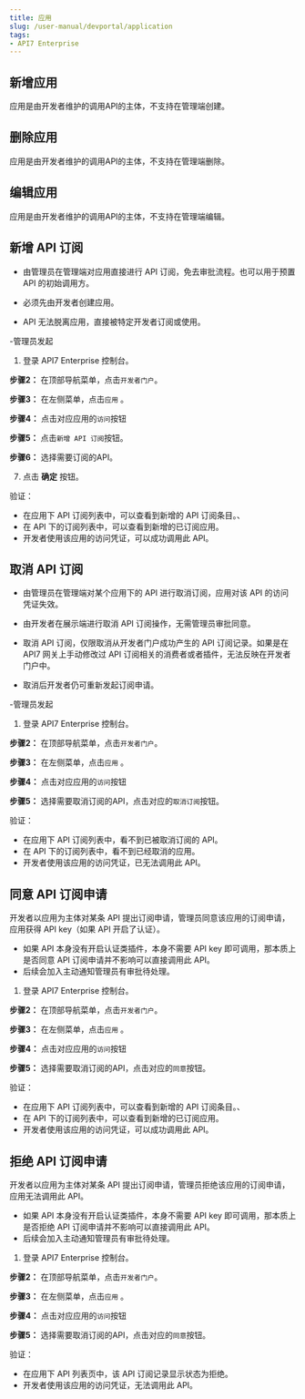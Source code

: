 ```yaml
---
title: 应用
slug: /user-manual/devportal/application
tags:
- API7 Enterprise
---
```


## 新增应用

应用是由开发者维护的调用API的主体，不支持在管理端创建。

## 删除应用

应用是由开发者维护的调用API的主体，不支持在管理端删除。

## 编辑应用

应用是由开发者维护的调用API的主体，不支持在管理端编辑。

## 新增 API 订阅


- 由管理员在管理端对应用直接进行 API 订阅，免去审批流程。也可以用于预置 API 的初始调用方。



- 必须先由开发者创建应用。
- API 无法脱离应用，直接被特定开发者订阅或使用。

-管理员发起

1.  登录 API7 Enterprise 控制台。

**步骤2：** 在顶部导航菜单，点击`开发者门户`。

**步骤3：** 在左侧菜单，点击`应用` 。

**步骤4：** 点击对应应用的`访问`按钮

**步骤5：** 点击`新增 API 订阅`按钮。

**步骤6：** 选择需要订阅的API。

7. 点击 **确定** 按钮。

验证：
- 在应用下 API 订阅列表中，可以查看到新增的 API 订阅条目。、
- 在 API 下的订阅列表中，可以查看到新增的已订阅应用。
- 开发者使用该应用的访问凭证，可以成功调用此 API。

## 取消 API 订阅


- 由管理员在管理端对某个应用下的 API 进行取消订阅，应用对该 API 的访问凭证失效。
- 由开发者在展示端进行取消 API 订阅操作，无需管理员审批同意。



- 取消 API 订阅，仅限取消从开发者门户成功产生的 API 订阅记录。如果是在 API7 网关上手动修改过 API 订阅相关的消费者或者插件，无法反映在开发者门户中。
- 取消后开发者仍可重新发起订阅申请。

-管理员发起

1.  登录 API7 Enterprise 控制台。

**步骤2：** 在顶部导航菜单，点击`开发者门户`。

**步骤3：** 在左侧菜单，点击`应用` 。

**步骤4：** 点击对应应用的`访问`按钮

**步骤5：** 选择需要取消订阅的API，点击对应的`取消订阅`按钮。

验证：
- 在应用下 API 订阅列表中，看不到已被取消订阅的 API。
- 在 API 下的订阅列表中，看不到已经取消的应用。
- 开发者使用该应用的访问凭证，已无法调用此 API。

## 同意 API 订阅申请


开发者以应用为主体对某条 API 提出订阅申请，管理员同意该应用的订阅申请，应用获得 API key（如果 API 开启了认证）。



- 如果 API 本身没有开启认证类插件，本身不需要 API key 即可调用，那本质上是否同意 API 订阅申请并不影响可以直接调用此 API。
- 后续会加入主动通知管理员有审批待处理。



1.  登录 API7 Enterprise 控制台。

**步骤2：** 在顶部导航菜单，点击`开发者门户`。

**步骤3：** 在左侧菜单，点击`应用` 。

**步骤4：** 点击对应应用的`访问`按钮

**步骤5：** 选择需要取消订阅的API，点击对应的`同意`按钮。

验证：
- 在应用下 API 订阅列表中，可以查看到新增的 API 订阅条目。、
- 在 API 下的订阅列表中，可以查看到新增的已订阅应用。
- 开发者使用该应用的访问凭证，可以成功调用此 API。

## 拒绝 API 订阅申请


开发者以应用为主体对某条 API 提出订阅申请，管理员拒绝该应用的订阅申请，应用无法调用此 API。



- 如果 API 本身没有开启认证类插件，本身不需要 API key 即可调用，那本质上是否拒绝 API 订阅申请并不影响可以直接调用此 API。
- 后续会加入主动通知管理员有审批待处理。



1.  登录 API7 Enterprise 控制台。

**步骤2：** 在顶部导航菜单，点击`开发者门户`。

**步骤3：** 在左侧菜单，点击`应用` 。

**步骤4：** 点击对应应用的`访问`按钮

**步骤5：** 选择需要取消订阅的API，点击对应的`同意`按钮。

验证：
- 在应用下 API 列表页中，该 API 订阅记录显示状态为拒绝。
- 开发者使用该应用的访问凭证，无法调用此 API。

